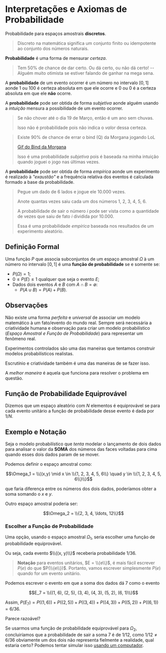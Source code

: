 # Interpretações e Axiomas de Probabilidade

Probabilidade para espaços amostrais **discretos**.

> Discreto na matemática significa um conjunto finito ou idempotente ao conjunto dos números naturais.

**Probabilidade** é uma forma de mensurar _certeza_.

> Tem 50% de chance de dar certo.
> Ou dá certo, ou não dá certo!
> -- Alguém muito otimista se estiver falando de ganhar na mega sena.

A **probabilidade** de um evento ocorrer é um número no intervalo $[0, 1]$ aonde $1$ ou $100%$ é certeza absoluta em que ele ocorre e $0$ ou $0%$ é a certeza absoluta em que ele **não** ocorre.

A **probabilidade** pode ser obtida de forma _subjetiva_ aonde alguém usando a _intuição_ mensura a possibilidade de um evento ocorrer.

> Se não chover até o dia 19 de Março, então é um ano sem chuvas.
>
> Isso não é probabilidade pois não indica o _valor_ dessa certeza.

> Existe 90% de chance de errar o bind (Q) da Morgana jogando LoL
>
> [Gif do Bind da Morgana](https://gfycat.com/popularimportantamericangoldfinch)
>
> Isso é uma probabilidade _subjetiva_ pois é baseada na minha intuição quando joguei o jogo nas últimas vezes.

A **probabilidade** pode ser obtida de forma _empírica_ aonde um experimento é realizado à _"exaustão"_ e a frequência relativa dos eventos é calculada formado a base da probabilidade.

> Pegue um dado de 6 lados e jogue ele 10.000 vezes.
>
> Anote quantas vezes saiu cada um dos números $1$, $2$, $3$, $4$, $5$, $6$.
>
> A probabilidade de sair o número $i$ pode ser vista como a quantidade de vezes que saiu de fato $i$ dividida por 10.000.
>
> Essa é uma probabilidade _empírica_ baseada nos resultados de um experimento aleatório.

## Definição Formal

Uma função $P$ que associa subconjuntos de um espaço amostral $\Omega$ à um número no intervalo $[0, 1]$ é uma **função de probabilidade** se e somente se:

- $P(\Omega) = 1$;
- $0 \leq P(E) \leq 1$ qualquer que seja o evento $E$;
- Dados dois eventos $A$ e $B$ com $A \cap B = \emptyset$:
  - $P(A \cup B) = P(A) + P(B)$.

## Observações

Não existe uma forma _perfeita_ e _universal_ de associar um modelo matemático à um fato/evento do mundo real.
Sempre será necessária a criatividade humana e observação para criar um modelo probabilístico (_Espaço Amostral e Função de Probabilidade_) para representar um fenômeno real.

Experimentos controlados são uma das maneiras que tentamos construir modelos probabilísticos realistas.

Escrutínio e criatividade também é uma das maneiras de se fazer isso.

A _melhor maneira_ é aquela que funciona para resolver o problema em questão.

## Função de Probabilidade Equiprovável

Dizemos que um espaço aleatório com $N$ elementos é equiprovável se para cada evento unitário a função de probabilidade desse evento é dada por $1/N$.

## Exemplo e Notação

Seja o modelo probabilístico que _tenta_ modelar o lançamento de dois dados para analisar o valor da **SOMA** dos números das faces voltadas para cima quando esses dois dados param de se mover.

Podemos definir o espaço amostral como:

$$\Omega_1 = \\{(x,y) \mid x \in \\{1, 2, 3, 4, 5, 6\\} \quad y \in \\{1, 2, 3, 4, 5, 6\\}\\}$$

que faria diferença entre os números dos dois dados, poderíamos obter a soma somando o $x$ e $y$.

Outro espaço amostral poderia ser:

$$\Omega_2 = \\{2, 3, 4, \ldots, 12\\}$$

### Escolher a Função de Probabilidade

Uma opção, usando o espaço amostral $\Omega_1$, seria escolher uma função de probabilidade equiprovável.

Ou seja, cada evento $\\{(x, y)\\}$ receberia probabilidade $1/36$.

> **Notação** para eventos unitários, $E = \\{e\\}$, é mais fácil escrever $P(e)$ do que $P(\\{e\\})$.
> Portanto, vamos escrever simplesmente $P(e)$ quando for um evento unitário.

Podemos escrever o evento em que a soma dos dados dá $7$ como o evento

$$E_7 = \\{(1, 6), (2, 5), (3, 4), (4, 3), (5, 2), (6, 1)\\}$$

Assim, $P(E_7) = P((1, 6)) + P((2, 5)) + P((3, 4)) + P((4, 3)) + P((5, 2)) + P((6, 1)) = 6/36$.

Parece razoável?

Se usarmos uma função de probabilidade equiprovável para $\Omega_2$, concluiríamos que a probabilidade de sair a soma $7$ é de $1/12$, como $1/12 \neq 6/36$ obviamente um dos dois não representa fielmente a realidade, qual estaria certo? Podemos tentar simular isso [usando um computador](soma_dois_dados.ipynb).
